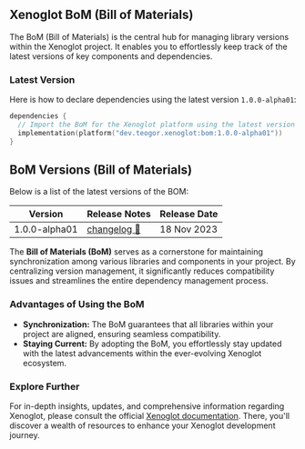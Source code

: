 ## Xenoglot BoM (Bill of Materials)

The BoM (Bill of Materials) is the central hub for managing library versions within the Xenoglot project.
It enables you to effortlessly keep track of the latest versions of key components and dependencies.

### Latest Version

Here is how to declare dependencies using the latest version `1.0.0-alpha01`:

```kt
dependencies {
  // Import the BoM for the Xenoglot platform using the latest version
  implementation(platform("dev.teogor.xenoglot:bom:1.0.0-alpha01"))
}
```

## BoM Versions (Bill of Materials)

Below is a list of the latest versions of the BOM:

| Version | Release Notes | Release Date |
| ------- | ------------- | ------------ |
| 1.0.0-alpha01 | [changelog 🔗](1.0.0-alpha01/bom-version-1.0.0-alpha01.md) | 18 Nov 2023 |

The **Bill of Materials (BoM)** serves as a cornerstone for maintaining synchronization among various libraries and components in your project. By centralizing version management, it significantly reduces compatibility issues and streamlines the entire dependency management process.

### Advantages of Using the BoM

- **Synchronization:** The BoM guarantees that all libraries within your project are aligned, ensuring seamless compatibility.
- **Staying Current:** By adopting the BoM, you effortlessly stay updated with the latest advancements within the ever-evolving Xenoglot ecosystem.

### Explore Further

For in-depth insights, updates, and comprehensive information regarding Xenoglot, please consult the official [Xenoglot documentation](../../). There, you'll discover a wealth of resources to enhance your Xenoglot development journey.

